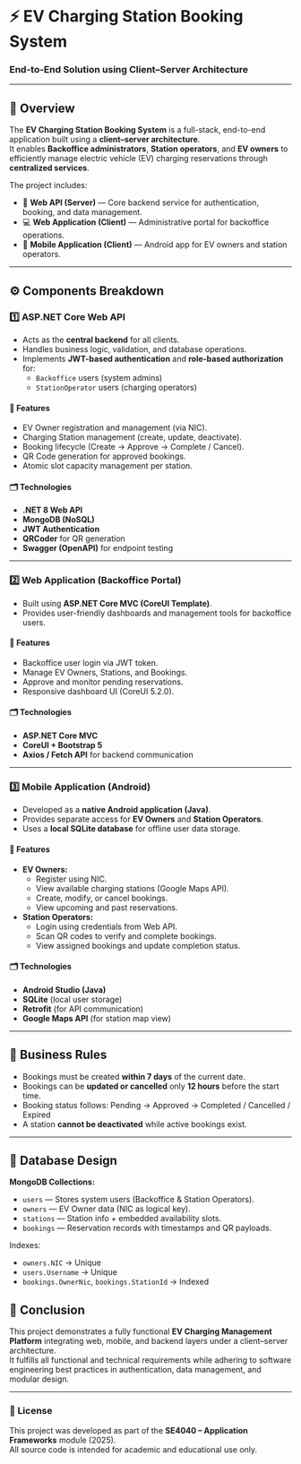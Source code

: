 # ⚡ EV Charging Station Booking System  
### End-to-End Solution using Client–Server Architecture  

---

## 📘 Overview
The **EV Charging Station Booking System** is a full-stack, end-to-end application built using a **client–server architecture**.  
It enables **Backoffice administrators**, **Station operators**, and **EV owners** to efficiently manage electric vehicle (EV) charging reservations through **centralized services**.  

The project includes:
- 🧩 **Web API (Server)** — Core backend service for authentication, booking, and data management.  
- 💻 **Web Application (Client)** — Administrative portal for backoffice operations.  
- 📱 **Mobile Application (Client)** — Android app for EV owners and station operators.

---

## ⚙️ Components Breakdown

### 1️⃣ **ASP.NET Core Web API**
- Acts as the **central backend** for all clients.  
- Handles business logic, validation, and database operations.  
- Implements **JWT-based authentication** and **role-based authorization** for:
  - `Backoffice` users (system admins)
  - `StationOperator` users (charging operators)

#### 🧾 Features
- EV Owner registration and management (via NIC).  
- Charging Station management (create, update, deactivate).  
- Booking lifecycle (Create → Approve → Complete / Cancel).  
- QR Code generation for approved bookings.  
- Atomic slot capacity management per station.  

#### 🗂️ Technologies
- **.NET 8 Web API**  
- **MongoDB (NoSQL)**  
- **JWT Authentication**  
- **QRCoder** for QR generation  
- **Swagger (OpenAPI)** for endpoint testing  

---

### 2️⃣ **Web Application (Backoffice Portal)**
- Built using **ASP.NET Core MVC (CoreUI Template)**.  
- Provides user-friendly dashboards and management tools for backoffice users.  

#### 🧾 Features
- Backoffice user login via JWT token.  
- Manage EV Owners, Stations, and Bookings.  
- Approve and monitor pending reservations.  
- Responsive dashboard UI (CoreUI 5.2.0).  

#### 🗂️ Technologies
- **ASP.NET Core MVC**  
- **CoreUI + Bootstrap 5**  
- **Axios / Fetch API** for backend communication  

---

### 3️⃣ **Mobile Application (Android)**
- Developed as a **native Android application (Java)**.  
- Provides separate access for **EV Owners** and **Station Operators**.  
- Uses a **local SQLite database** for offline user data storage.  

#### 🧾 Features
- **EV Owners:**
  - Register using NIC.
  - View available charging stations (Google Maps API).
  - Create, modify, or cancel bookings.
  - View upcoming and past reservations.
- **Station Operators:**
  - Login using credentials from Web API.
  - Scan QR codes to verify and complete bookings.
  - View assigned bookings and update completion status.

#### 🗂️ Technologies
- **Android Studio (Java)**  
- **SQLite** (local user storage)  
- **Retrofit** (for API communication)  
- **Google Maps API** (for station map view)  

---

## 🧠 Business Rules
- Bookings must be created **within 7 days** of the current date.  
- Bookings can be **updated or cancelled** only **12 hours** before the start time.  
- Booking status follows:
  Pending → Approved → Completed / Cancelled / Expired
- A station **cannot be deactivated** while active bookings exist.  

---

## 🧩 Database Design
**MongoDB Collections:**
- `users` — Stores system users (Backoffice & Station Operators).  
- `owners` — EV Owner data (NIC as logical key).  
- `stations` — Station info + embedded availability slots.  
- `bookings` — Reservation records with timestamps and QR payloads.  

Indexes:
- `owners.NIC` → Unique  
- `users.Username` → Unique  
- `bookings.OwnerNic`, `bookings.StationId` → Indexed  

## 🏁 Conclusion
This project demonstrates a fully functional **EV Charging Management Platform** integrating web, mobile, and backend layers under a client–server architecture.  
It fulfills all functional and technical requirements while adhering to software engineering best practices in authentication, data management, and modular design.

---

### 📄 License
This project was developed as part of the **SE4040 – Application Frameworks** module (2025).  
All source code is intended for academic and educational use only.

